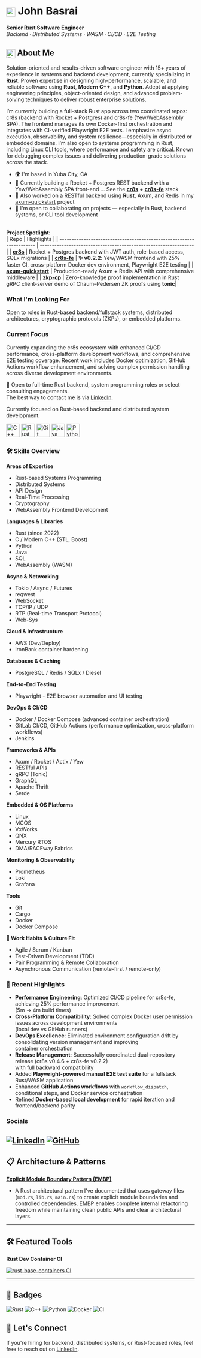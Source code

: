# <img src="https://www.rust-lang.org/logos/rust-logo-32x32.png" alt="Rust" width="24" valign="middle" /> John Basrai

**Senior Rust Software Engineer**  
*Backend · Distributed Systems · WASM · CI/CD · E2E Testing*

## <img src="https://www.rust-lang.org/logos/rust-logo-32x32.png" alt="Rust" width="24" valign="middle" /> About Me

Solution-oriented and results-driven software engineer with 15+ years of experience in systems and backend development, currently specializing in **Rust**. Proven expertise in designing high-performance, scalable, and reliable software using **Rust**, **Modern C++**, and **Python**. Adept at applying engineering principles, object-oriented design, and advanced problem-solving techniques to deliver robust enterprise solutions.

I’m currently building a full-stack Rust app across two coordinated repos: cr8s (backend with Rocket + Postgres) and cr8s-fe (Yew/WebAssembly SPA). The frontend manages its own Docker-first orchestration and integrates with CI-verified Playwright E2E tests. I emphasize async execution, observability, and system resilience—especially in distributed or embedded domains. I’m also open to systems programming in Rust, including Linux CLI tools, where performance and safety are critical. Known for debugging complex issues and delivering production-grade solutions across the stack.

- 🌍 I'm based in Yuba City, CA
- 🧠 Currently building a Rocket + Postgres REST backend with a Yew/WebAssembly SPA front-end … See the **[cr8s](https://github.com/JohnBasrai/cr8s)** + **[cr8s-fe](https://github.com/JohnBasrai/cr8s-fe)** stack
- 🧠 Also worked on a RESTful backend using **Rust**, Axum, and Redis in my [axum-quickstart](https://github.com/JohnBasrai/axum-quickstart) project  
- 🤝 I'm open to collaborating on projects — especially in Rust, backend systems, or CLI tool development

<br> **Project Spotlight**:  
| Repo                                                                 | Highlights                                                       |
| -------------------------------------------------------------------- | ---------------------------------------------------------------- |
| **[cr8s](https://github.com/JohnBasrai/cr8s)**                       | Rocket + Postgres backend with JWT auth, role-based access, SQLx migrations |
| **[cr8s-fe](https://github.com/JohnBasrai/cr8s-fe)**                 | **✨ v0.2.2**: Yew/WASM frontend with 25% faster CI, cross-platform Docker dev environment, Playwright E2E testing |
| **[axum-quickstart](https://github.com/JohnBasrai/axum-quickstart)** | Production-ready Axum + Redis API with comprehensive middleware |
| **[zkp-cp](https://github.com/JohnBasrai/zkp-cp)**                   | Zero-knowledge proof implementation in Rust<br> gRPC client-server demo of Chaum–Pedersen ZK proofs using **tonic**|

### What I'm Looking For
Open to roles in Rust-based backend/fullstack systems, distributed architectures, cryptographic protocols (ZKPs), or embedded platforms.

### Current Focus
Currently expanding the cr8s ecosystem with enhanced CI/CD performance, cross-platform development workflows, and comprehensive E2E testing coverage. Recent work includes Docker optimization, GitHub Actions workflow enhancement, and solving complex permission handling across diverse development environments.

💼 Open to full-time Rust backend, system programming roles or select consulting engagements.<br>
The best way to contact me is via [LinkedIn](https://www.linkedin.com/in/johnbasrai).

Currently focused on Rust-based backend and distributed system development.

<p align="left">
<a href="https://docs.microsoft.com/en-us/cpp/?view=msvc-170" target="_blank" rel="noreferrer"><img src="https://raw.githubusercontent.com/danielcranney/readme-generator/main/public/icons/skills/cplusplus-colored.svg" width="36" height="36" alt="C++" /></a>
<a href="https://www.rust-lang.org/" target="_blank" rel="noreferrer"><img src="https://raw.githubusercontent.com/danielcranney/readme-generator/main/public/icons/skills/rust-colored.svg" width="36" height="36" alt="Rust" /></a>
<a href="https://git-scm.com/" target="_blank" rel="noreferrer"><img src="https://raw.githubusercontent.com/danielcranney/readme-generator/main/public/icons/skills/git-colored.svg" width="36" height="36" alt="Git" /></a>
<a href="https://www.oracle.com/java/" target="_blank" rel="noreferrer"><img src="https://raw.githubusercontent.com/danielcranney/readme-generator/main/public/icons/skills/java-colored.svg" width="36" height="36" alt="Java" /></a>
<a href="https://www.python.org/" target="_blank" rel="noreferrer"><img src="https://raw.githubusercontent.com/danielcranney/readme-generator/main/public/icons/skills/python-colored.svg" width="36" height="36" alt="Python" /></a>
</p>

### 🛠️ Skills Overview

**Areas of Expertise**  
- Rust-based Systems Programming  
- Distributed Systems  
- API Design  
- Real-Time Processing  
- Cryptography  
- WebAssembly Frontend Development  

**Languages & Libraries**  
- Rust (since 2022)  
- C / Modern C++ (STL, Boost)
- Python  
- Java  
- SQL  
- WebAssembly (WASM)  

**Async & Networking**  
- Tokio / Async / Futures  
- reqwest  
- WebSocket  
- TCP/IP / UDP  
- RTP (Real-time Transport Protocol)  
- Web-Sys  

**Cloud & Infrastructure**  
- AWS (Dev/Deploy)
- IronBank container hardening

**Databases & Caching**  
- PostgreSQL / Redis / SQLx / Diesel

**End-to-End Testing**  
 - Playwright - E2E browser automation and UI testing 

**DevOps & CI/CD**  
- Docker / Docker Compose (advanced container orchestration)
- GitLab CI/CD, GitHub Actions (performance optimization, cross-platform workflows)
- Jenkins

**Frameworks & APIs**  
- Axum / Rocket / Actix / Yew
- RESTful APIs  
- gRPC (Tonic)
- GraphQL
- Apache Thrift  
- Serde  

**Embedded & OS Platforms**  
- Linux  
- MCOS  
- VxWorks  
- QNX  
- Mercury RTOS  
- DMA/RACEway Fabrics  

**Monitoring & Observability**  
- Prometheus  
- Loki  
- Grafana  

**Tools**  
- Git  
- Cargo  
- Docker  
- Docker Compose  

**🧠 Work Habits & Culture Fit**

- Agile / Scrum / Kanban
- Test-Driven Development (TDD)
- Pair Programming & Remote Collaboration
- Asynchronous Communication (remote-first / remote-only)

### 🔧 Recent Highlights

- **Performance Engineering**: Optimized CI/CD pipeline for cr8s-fe, achieving 25% performance improvement<br> (5m → 4m build times)
- **Cross-Platform Compatibility**: Solved complex Docker user permission issues across development environments<br> (local dev vs GitHub runners)  
- **DevOps Excellence**: Eliminated environment configuration drift by consolidating version management and improving<br> container orchestration
- **Release Management**: Successfully coordinated dual-repository release (cr8s v0.4.6 + cr8s-fe v0.2.2)<br> with full backward compatibility
- Added **Playwright-powered manual E2E test suite** for a fullstack Rust/WASM application
- Enhanced **GitHub Actions workflows** with `workflow_dispatch`, conditional steps, and Docker service orchestration
- Refined **Docker-based local development** for rapid iteration and frontend/backend parity

### Socials

[![LinkedIn](https://img.shields.io/badge/LinkedIn-0A66C2?style=flat&logo=linkedin&logoColor=white)](https://www.linkedin.com/in/johnbasrai/)
[![GitHub](https://img.shields.io/badge/GitHub-181717?style=flat&logo=github&logoColor=white)](https://github.com/JohnBasrai)
---

## 📋 Architecture & Patterns

**[Explicit Module Boundary Pattern (EMBP)](https://github.com/JohnBasrai/architecture-patterns/blob/main/rust/embp.md)** 

- A Rust architectural pattern I've documented that uses gateway files (`mod.rs`, `lib.rs`, `main.rs`) to create explicit module boundaries and controlled dependencies. EMBP enables complete internal refactoring freedom while maintaining clean public APIs and clear architectural layers.

---
## 🛠️ Featured Tools

**Rust Dev Container CI**

[![rust-base-containers CI](https://github.com/JohnBasrai/rust-base-containers/actions/workflows/ci.yml/badge.svg)](https://github.com/JohnBasrai/rust-base-containers)

---

## 🏅 Badges

![Rust](https://img.shields.io/badge/Rust-000000?style=for-the-badge&logo=rust&logoColor=white)
![C++](https://img.shields.io/badge/C++-00599C?style=for-the-badge&logo=cplusplus&logoColor=white)
![Python](https://img.shields.io/badge/Python-3776AB?style=for-the-badge&logo=python&logoColor=white)
![Docker](https://img.shields.io/badge/Docker-2496ED?style=for-the-badge&logo=docker&logoColor=white)
![CI](https://img.shields.io/badge/GitHub%20Actions-CI-blue?logo=github-actions&logoColor=white&style=for-the-badge)

## 🤝 Let's Connect

If you're hiring for backend, distributed systems, or Rust-focused roles, feel free to reach out on [LinkedIn](https://www.linkedin.com/in/johnbasrai/).
